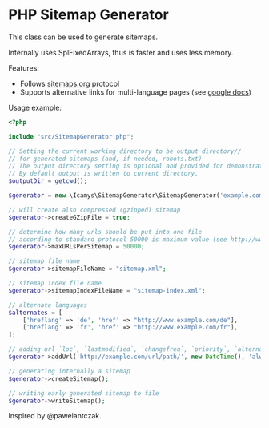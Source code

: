 PHP Sitemap Generator
=====================

This class can be used to generate sitemaps.

Internally uses SplFixedArrays, thus is faster and uses less memory.

Features:
* Follows [sitemaps.org](https://sitemaps.org/) protocol
* Supports alternative links for multi-language pages (see [google docs](https://webmasters.googleblog.com/2012/05/multilingual-and-multinational-site.html))

Usage example:

```php
<?php

include "src/SitemapGenerator.php";

// Setting the current working directory to be output directory// 
// for generated sitemaps (and, if needed, robots.txt)
// The output directory setting is optional and provided for demonstration purpose.
// By default output is written to current directory. 
$outputDir = getcwd();

$generator = new \Icamys\SitemapGenerator\SitemapGenerator('example.com', $outputDir);

// will create also compressed (gzipped) sitemap
$generator->createGZipFile = true;

// determine how many urls should be put into one file
// according to standard protocol 50000 is maximum value (see http://www.sitemaps.org/protocol.html)
$generator->maxURLsPerSitemap = 50000;

// sitemap file name
$generator->sitemapFileName = "sitemap.xml";

// sitemap index file name
$generator->sitemapIndexFileName = "sitemap-index.xml";

// alternate languages
$alternates = [
    ['hreflang' => 'de', 'href' => "http://www.example.com/de"],
    ['hreflang' => 'fr', 'href' => "http://www.example.com/fr"],
];

// adding url `loc`, `lastmodified`, `changefreq`, `priority`, `alternates`
$generator->addUrl('http://example.com/url/path/', new DateTime(), 'always', '0.5', $alternates);

// generating internally a sitemap
$generator->createSitemap();

// writing early generated sitemap to file
$generator->writeSitemap();
```

Inspired by @pawelantczak.